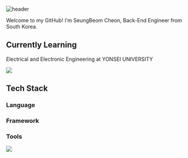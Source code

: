 ![header](https://capsule-render.vercel.app/api?type=waving&color=gradient&customColorList=3&height=250&text=SeungBeom%20Cheon&fontColor=FFFFFF&fontSize=80)

Welcome to my GitHub!
I'm SeungBeom Cheon, Back-End Engineer from South Korea.

## Currently Learning

Electrical and Electronic Engineering at YONSEI UNIVERSITY



<img src="https://img.shields.io/badge/JAVA-007396?style=for-the-badge&logo=Java&logoColor=white">

## Tech Stack

### Language

### Framework

### Tools
<a href="https://www.instagram.com/0921sean?igsh=b3Q1bngwaGs1aHB3" target="_blank"><img src="https://img.shields.io/badge/0921sean-배경색?style=flat&logo=appveyor&logoColor=E4405F"/></a>
